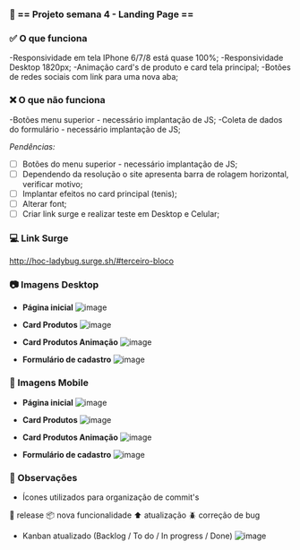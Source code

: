 ###  :office: == Projeto semana 4 - Landing Page ==

###  :white_check_mark: O que funciona

-Responsividade em tela IPhone 6/7/8 está quase 100%;
-Responsividade Desktop 1820px;
-Animação card's de produto e card tela principal;
-Botões de redes sociais com link para uma nova aba;

###  :x: O que não funciona

-Botões menu superior - necessário implantação de JS;
-Coleta de dados do formulário - necessário implantação de JS;

  _Pendências:_
- [ ] Botões do menu superior - necessário implantação de JS;
- [ ] Dependendo da resolução o site apresenta barra de rolagem horizontal, verificar motivo;
- [ ] Implantar efeitos no card principal (tenis);
- [ ] Alterar font;
- [ ] Criar link surge e realizar teste em Desktop e Celular;

### :computer: Link Surge
http://hoc-ladybug.surge.sh/#terceiro-bloco

### :camera: Imagens Desktop

- **Página inicial**
![image](https://user-images.githubusercontent.com/80704054/120004749-84037a80-bfad-11eb-9807-271a1779c63d.png)

- **Card Produtos**
![image](https://user-images.githubusercontent.com/80704054/120004815-98477780-bfad-11eb-989f-a85e9a432f33.png)

- **Card Produtos Animação**
![image](https://user-images.githubusercontent.com/80704054/120004887-abf2de00-bfad-11eb-8a82-fa18d66dd507.png)

- **Formulário de cadastro**
![image](https://user-images.githubusercontent.com/80704054/120004989-ca58d980-bfad-11eb-80d3-185d7c3a5723.png)

### :iphone: Imagens Mobile

- **Página inicial**
![image](https://user-images.githubusercontent.com/80704054/120027799-36e1d180-bfca-11eb-982e-c0f911ad94a6.png)

- **Card Produtos**
![image](https://user-images.githubusercontent.com/80704054/120027717-17e33f80-bfca-11eb-9df8-6c5c0d21b420.png)

- **Card Produtos Animação**
![image](https://user-images.githubusercontent.com/80704054/120027746-23366b00-bfca-11eb-9714-392bc6a390d6.png)

- **Formulário de cadastro**
![image](https://user-images.githubusercontent.com/80704054/120027545-e10d2980-bfc9-11eb-906e-fab1e0fb7e7b.png)

### :pencil: Observações

- Ícones utilizados para organização de commit's

:checkered_flag: release
:package: nova funcionalidade 
:arrow_up: atualização 
:beetle: correção de bug

- Kanban atualizado (Backlog / To do / In progress / Done)
![image](https://user-images.githubusercontent.com/80704054/120005465-3afff600-bfae-11eb-9409-9aaf88ae1443.png)
